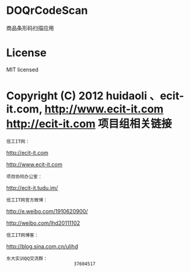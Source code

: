 ﻿DOQrCodeScan
==================

商品条形码扫描应用

License
=================
MIT licensed

Copyright (C) 2012 huidaoli 、ecit-it.com, http://www.ecit-it.com http://ecit-it.com
项目组相关链接
==========================================================================================================================
    信工IT网：
http://ecit-it.com
            
http://www.ecit-it.com

    项目协同办公室：
http://ecit-it.tudu.im/

    信工IT网官方微博：
http://e.weibo.com/1910620900/ 
                
http://weibo.com/lhd20111102

    信工IT网博客：
http://blog.sina.com.cn/ulihd


    东大实训QQ交流群：
                             37604517
